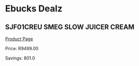 
# Ebucks Dealz
## SJF01CREU SMEG SLOW JUICER CREAM
[Product Page](https://www.ebucks.com/web/shop/productSelected.do?prodId=1169621673&catId=1196428103)

Price: R9499.00

Savings: 801.0


	